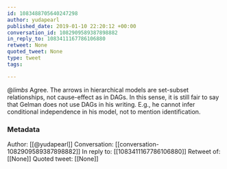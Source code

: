 ```yaml
---
id: 1083488705640247298
author: yudapearl
published_date: 2019-01-10 22:20:12 +00:00
conversation_id: 1082909589387898882
in_reply_to: 1083411167786106880
retweet: None
quoted_tweet: None
type: tweet
tags:

---
```


@_limbs_ Agree. The arrows in hierarchical models are set-subset relationships, not cause-effect as in DAGs. In this sense, it is still fair to say that Gelman does not use DAGs in his writing. E.g., he cannot infer conditional independence in his model, not to mention identification.

### Metadata

Author: [[@yudapearl]]
Conversation: [[conversation-1082909589387898882]]
In reply to: [[1083411167786106880]]
Retweet of: [[None]]
Quoted tweet: [[None]]
